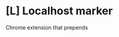 # [L] Localhost marker

Chrome extension that prepends <title> with [L] for sites running on localhost. Just a quick glance at the tab name to see whether it's production or localhost. No tab-switching, no worries.
